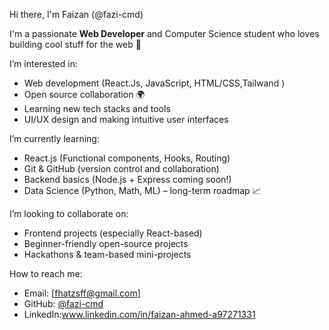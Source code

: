  Hi there, I'm Faizan (@fazi-cmd)

I'm a passionate **Web Developer** and Computer Science student who loves building cool stuff for the web 🚀

I’m interested in:
- Web development (React.Js, JavaScript, HTML/CSS,Tailwand )
- Open source collaboration 🌍
- Learning new tech stacks and tools
- UI/UX design and making intuitive user interfaces

 
 I’m currently learning:
- React.js (Functional components, Hooks, Routing)
- Git & GitHub (version control and collaboration)
- Backend basics (Node.js + Express coming soon!)
- Data Science (Python, Math, ML) – long-term roadmap 📈

 I’m looking to collaborate on:
- Frontend projects (especially React-based)
- Beginner-friendly open-source projects
- Hackathons & team-based mini-projects

 How to reach me:
- Email: [fhatzsff@gmail.com]
- GitHub: [@fazi-cmd](https://github.com/fazi-cmd)
- LinkedIn:www.linkedin.com/in/faizan-ahmed-a97271331


